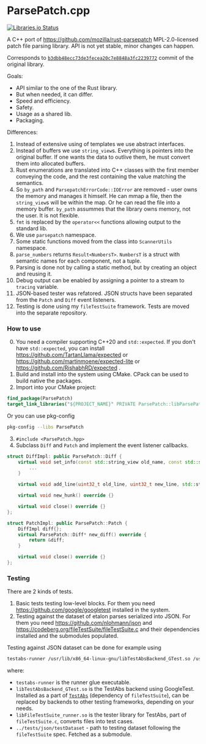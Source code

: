 ParsePatch.cpp
==============
[![Libraries.io Status](https://img.shields.io/librariesio/github/KOLANICH-libs/ParsePatch.cpp.svg)](https://libraries.io/github/KOLANICH-libs/ParsePatch.cpp)

A C++ port of https://github.com/mozilla/rust-parsepatch MPL-2.0-licensed patch file parsing library. API is not yet stable, minor changes can happen.

Corresponds to [`b3dbb48ecc73de3fecea20c7e8848a3fc2239772`](https://github.com/mozilla/rust-parsepatch/commit/b3dbb48ecc73de3fecea20c7e8848a3fc2239772) commit of the original library.

Goals:
* API similar to the one of the Rust library.
* But when needed, it can differ.
* Speed and efficiency.
* Safety.
* Usage as a shared lib.
* Packaging.

Differences:
1. Instead of extensive using of templates we use abstract interfaces.
2. Instead of buffers we use `string_view`s. Everything is pointers into the original buffer. If one wants the data to outlive them, he must convert them into allocated buffers.
3. Rust enumerations are translated into C++ classes with the first member conveying the code, and the rest containing the value matching the semantics.
4. So `by_path` and `ParsepatchErrorCode::IOError` are removed - user owns the memory and manages it himself. He can mmap a file, then the `string_view`s will be within the map. Or he can read the file into a memory buffer. `by_path` assummes that the library owns memory, not the user. It is not flexible.
5. `fmt` is replaced by the `operator<<` functions allowing output to the standard lib.
6. We use `parsepatch` namespace.
7. Some static functions moved from the class into `ScannerUtils` namespace.
8. `parse_numbers` returns `Result<NumbersT>`. `NumbersT` is a struct with semantic names for each component, not a tuple.
9. Parsing is done not by calling a static method, but by creating an object and reusing it.
10. Debug output can be enabled by assigning a pointer to a stream to `tracing` variable.
11. JSON-based tester was refatored. JSON structs have been separated from the `Patch` and `Diff` event listeners.
12. Testing is done using my `fileTestSuite` framework. Tests are moved into the separate repository.


### How to use
0. You need a compiler supporting C++20 and `std::expected`. If you don't have `std::expected`, you can install https://github.com/TartanLlama/expected or https://github.com/martinmoene/expected-lite or https://github.com/RishabhRD/expected .
1. Build and install into the system using CMake. CPack can be used to build native the packages.
2. Import into your CMake project:

```cmake
find_package(ParsePatch)
target_link_libraries("${PROJECT_NAME}" PRIVATE ParsePatch::libParsePatch)
```

Or you can use pkg-config

```bash
pkg-config --libs ParsePatch
```

3. `#include <ParsePatch.hpp>`
4. Subclass `Diff` and `Patch` and implement the event listener callbacks. 

```c++
struct DiffImpl: public ParsePatch::Diff {
	virtual void set_info(const std::string_view old_name, const std::string_view new_name, ParsePatch::FileOp op, std::optional<std::vector<ParsePatch::BinaryHunk>> binary_sizes, std::optional<FileMode> file_mode) override {
		...
	}

	virtual void add_line(uint32_t old_line, uint32_t new_line, std::string_view &&line) override {}

	virtual void new_hunk() override {}

	virtual void close() override {}
};

struct PatchImpl: public ParsePatch::Patch {
	DiffImpl diff{};
	virtual ParsePatch::Diff* new_diff() override {
		return &diff;
	}

	virtual void close() override {}
};
```

### Testing
There are 2 kinds of tests.
1. Basic tests testing low-level blocks. For them you need https://github.com/google/googletest installed in the system.
2. Testing against the dataset of etalon parses serialized into JSON. For them you need https://github.com/nlohmann/json and https://codeberg.org/fileTestSuite/fileTestSuite.c and their dependencies installed and the submodules populated.

Testing against JSON dataset can be done for example using

```bash
testabs-runner /usr/lib/x86_64-linux-gnu/libTestAbsBackend_GTest.so /usr/lib/x86_64-linux-gnu/libFileTestSuite_runner.so ./tests/json/libjson_tests.so ../tests/json/testDataset
```

where:

* `testabs-runner` is the runner glue executable.
* `libTestAbsBackend_GTest.so` is the TestAbs backend using GoogleTest. Installed as a part of [`TestAbs`](https://github.com/fileTestSuite/TestAbs.cpp) (dependency of `fileTestSuite`), can be replaced by backends to other testing frameworks, depending on your needs.
* `libFileTestSuite_runner.so` is the tester library for TestAbs, part of `fileTestSuite.c`, converts files into test cases.
* `../tests/json/testDataset` - path to testing dataset following the `fileTestSuite` spec. Fetched as a submodule.
